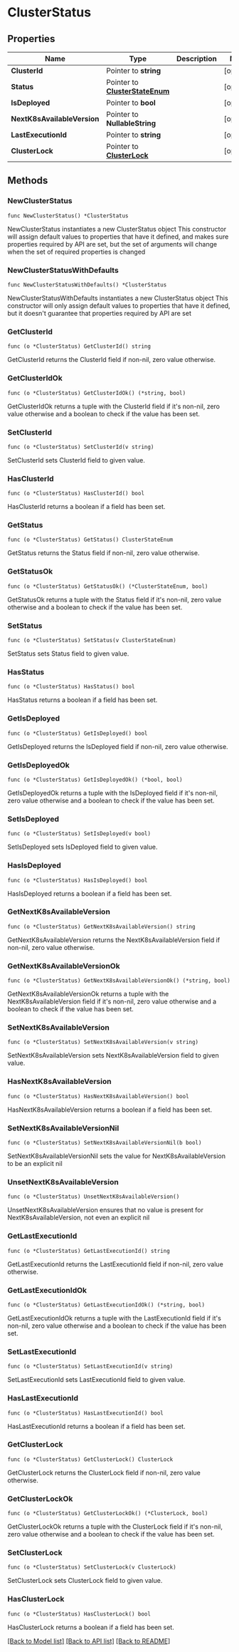 # ClusterStatus

## Properties

Name | Type | Description | Notes
------------ | ------------- | ------------- | -------------
**ClusterId** | Pointer to **string** |  | [optional] 
**Status** | Pointer to [**ClusterStateEnum**](ClusterStateEnum.md) |  | [optional] 
**IsDeployed** | Pointer to **bool** |  | [optional] 
**NextK8sAvailableVersion** | Pointer to **NullableString** |  | [optional] 
**LastExecutionId** | Pointer to **string** |  | [optional] 
**ClusterLock** | Pointer to [**ClusterLock**](ClusterLock.md) |  | [optional] 

## Methods

### NewClusterStatus

`func NewClusterStatus() *ClusterStatus`

NewClusterStatus instantiates a new ClusterStatus object
This constructor will assign default values to properties that have it defined,
and makes sure properties required by API are set, but the set of arguments
will change when the set of required properties is changed

### NewClusterStatusWithDefaults

`func NewClusterStatusWithDefaults() *ClusterStatus`

NewClusterStatusWithDefaults instantiates a new ClusterStatus object
This constructor will only assign default values to properties that have it defined,
but it doesn't guarantee that properties required by API are set

### GetClusterId

`func (o *ClusterStatus) GetClusterId() string`

GetClusterId returns the ClusterId field if non-nil, zero value otherwise.

### GetClusterIdOk

`func (o *ClusterStatus) GetClusterIdOk() (*string, bool)`

GetClusterIdOk returns a tuple with the ClusterId field if it's non-nil, zero value otherwise
and a boolean to check if the value has been set.

### SetClusterId

`func (o *ClusterStatus) SetClusterId(v string)`

SetClusterId sets ClusterId field to given value.

### HasClusterId

`func (o *ClusterStatus) HasClusterId() bool`

HasClusterId returns a boolean if a field has been set.

### GetStatus

`func (o *ClusterStatus) GetStatus() ClusterStateEnum`

GetStatus returns the Status field if non-nil, zero value otherwise.

### GetStatusOk

`func (o *ClusterStatus) GetStatusOk() (*ClusterStateEnum, bool)`

GetStatusOk returns a tuple with the Status field if it's non-nil, zero value otherwise
and a boolean to check if the value has been set.

### SetStatus

`func (o *ClusterStatus) SetStatus(v ClusterStateEnum)`

SetStatus sets Status field to given value.

### HasStatus

`func (o *ClusterStatus) HasStatus() bool`

HasStatus returns a boolean if a field has been set.

### GetIsDeployed

`func (o *ClusterStatus) GetIsDeployed() bool`

GetIsDeployed returns the IsDeployed field if non-nil, zero value otherwise.

### GetIsDeployedOk

`func (o *ClusterStatus) GetIsDeployedOk() (*bool, bool)`

GetIsDeployedOk returns a tuple with the IsDeployed field if it's non-nil, zero value otherwise
and a boolean to check if the value has been set.

### SetIsDeployed

`func (o *ClusterStatus) SetIsDeployed(v bool)`

SetIsDeployed sets IsDeployed field to given value.

### HasIsDeployed

`func (o *ClusterStatus) HasIsDeployed() bool`

HasIsDeployed returns a boolean if a field has been set.

### GetNextK8sAvailableVersion

`func (o *ClusterStatus) GetNextK8sAvailableVersion() string`

GetNextK8sAvailableVersion returns the NextK8sAvailableVersion field if non-nil, zero value otherwise.

### GetNextK8sAvailableVersionOk

`func (o *ClusterStatus) GetNextK8sAvailableVersionOk() (*string, bool)`

GetNextK8sAvailableVersionOk returns a tuple with the NextK8sAvailableVersion field if it's non-nil, zero value otherwise
and a boolean to check if the value has been set.

### SetNextK8sAvailableVersion

`func (o *ClusterStatus) SetNextK8sAvailableVersion(v string)`

SetNextK8sAvailableVersion sets NextK8sAvailableVersion field to given value.

### HasNextK8sAvailableVersion

`func (o *ClusterStatus) HasNextK8sAvailableVersion() bool`

HasNextK8sAvailableVersion returns a boolean if a field has been set.

### SetNextK8sAvailableVersionNil

`func (o *ClusterStatus) SetNextK8sAvailableVersionNil(b bool)`

 SetNextK8sAvailableVersionNil sets the value for NextK8sAvailableVersion to be an explicit nil

### UnsetNextK8sAvailableVersion
`func (o *ClusterStatus) UnsetNextK8sAvailableVersion()`

UnsetNextK8sAvailableVersion ensures that no value is present for NextK8sAvailableVersion, not even an explicit nil
### GetLastExecutionId

`func (o *ClusterStatus) GetLastExecutionId() string`

GetLastExecutionId returns the LastExecutionId field if non-nil, zero value otherwise.

### GetLastExecutionIdOk

`func (o *ClusterStatus) GetLastExecutionIdOk() (*string, bool)`

GetLastExecutionIdOk returns a tuple with the LastExecutionId field if it's non-nil, zero value otherwise
and a boolean to check if the value has been set.

### SetLastExecutionId

`func (o *ClusterStatus) SetLastExecutionId(v string)`

SetLastExecutionId sets LastExecutionId field to given value.

### HasLastExecutionId

`func (o *ClusterStatus) HasLastExecutionId() bool`

HasLastExecutionId returns a boolean if a field has been set.

### GetClusterLock

`func (o *ClusterStatus) GetClusterLock() ClusterLock`

GetClusterLock returns the ClusterLock field if non-nil, zero value otherwise.

### GetClusterLockOk

`func (o *ClusterStatus) GetClusterLockOk() (*ClusterLock, bool)`

GetClusterLockOk returns a tuple with the ClusterLock field if it's non-nil, zero value otherwise
and a boolean to check if the value has been set.

### SetClusterLock

`func (o *ClusterStatus) SetClusterLock(v ClusterLock)`

SetClusterLock sets ClusterLock field to given value.

### HasClusterLock

`func (o *ClusterStatus) HasClusterLock() bool`

HasClusterLock returns a boolean if a field has been set.


[[Back to Model list]](../README.md#documentation-for-models) [[Back to API list]](../README.md#documentation-for-api-endpoints) [[Back to README]](../README.md)


